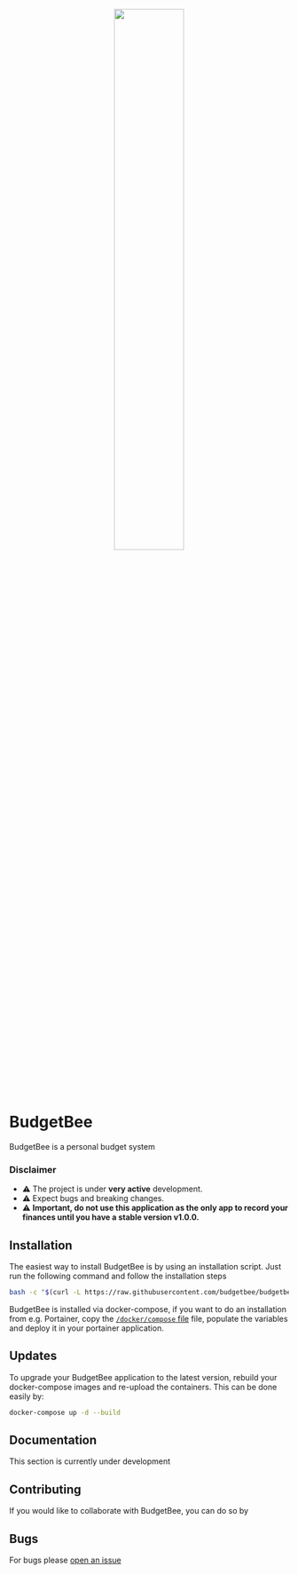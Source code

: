 <p align="center">
<img src="https://github.com/budgetbee/budgetbee/raw/main/web/assets/images/logo.png" width="50%" />
</p>

# BudgetBee

BudgetBee is a personal budget system

### Disclaimer

- ⚠️ The project is under **very active** development.
- ⚠️ Expect bugs and breaking changes.
- ⚠️ **Important, do not use this application as the only app to record your finances until you have a stable version v1.0.0.**


## Installation
The easiest way to install BudgetBee is by using an installation script. Just run the following command and follow the installation steps

```bash
bash -c "$(curl -L https://raw.githubusercontent.com/budgetbee/budgetbee/main/install.sh)"
```

BudgetBee is installed via docker-compose, if you want to do an installation from e.g. Portainer, copy the [`/docker/compose` file](https://github.com/budgetbee/budgetbee/tree/main/docker/docker-compose.yml) file, populate the variables and deploy it in your portainer application.

## Updates

To upgrade your BudgetBee application to the latest version, rebuild your docker-compose images and re-upload the containers.
This can be done easily by:
```bash
docker-compose up -d --build
```

## Documentation

This section is currently under development

## Contributing

If you would like to collaborate with BudgetBee, you can do so by

## Bugs

For bugs please [open an issue](https://github.com/budgetbee/budgetbee/issues)
